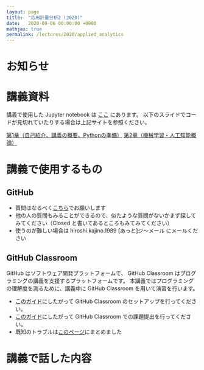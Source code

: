 ```yaml
---
layout: page
title:  "応用計量分析2 (2020)"
date:   2020-09-06 00:00:00 +0900
mathjax: true
permalink: /lectures/2020/applied_analytics
---
```


# お知らせ

# 講義資料
講義で使用した Jupyter notebook は [ここ](https://github.com/kanojikajino/lecture) にあります。
以下のスライドでコードが見切れていたりする場合は上記サイトを参照ください。

[第1章（自己紹介、講義の概要、Pythonの準備）](/lectures/2020/applied_analytics/1.pdf)
[第2章（機械学習・人工知能概論）](/lectures/2020/applied_analytics/2.pdf)

# 講義で使用するもの

## GitHub

- 質問はなるべく[こちら](https://github.com/kanojikajino/lecture/issues)でお願いします
- 他の人の質問もみることができるので、似たような質問がないかまず探してみてください（Closed と書いてあるところもみてみてください）
- 使うのが難しい場合は hiroshi.kajino.1989 [あっと]ジ〜メール にメールください

## GitHub Classroom

GitHub はソフトウェア開発プラットフォームで、 GitHub Classroom はプログラミングの講義を支援するプラットフォームです。
本講義ではプログラミングの理解度を測るために、講義中に GitHub Classroom を用いて演習を行います。

- [このガイド](/lectures/2020/applied_analytics/github_classroom)にしたがって GitHub Classroom のセットアップを行ってください。
- [このガイド](/lectures/2020/applied_analytics/github_assignment)にしたがって GitHub Classroom での課題提出を行ってください。
- 既知のトラブルは[このページ](/lectures/2020/applied_analytics/troubleshooting)にまとめました

# 講義で話した内容

